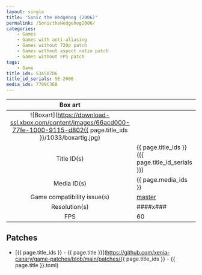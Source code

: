 ```yaml
---
layout: single
title: "Sonic the Hedgehog (2006)"
permalink: /SonictheHedgehog2006/
categories:
    - Games
    - Games with anti-aliasing
    - Games without 720p patch
    - Games without aspect ratio patch
    - Games without FPS patch
tags:
    - Game
title_ids: 534507D6
title_id_serials: SE-2006
media_ids: 7709C3E8
---
```


| Box art                     |                                                                                        |
| :-----:                     | :-                                                                                     |
| ![Boxart](https://download-ssl.xbox.com/content/images/66acd000-77fe-1000-9115-d802{{ page.title_ids }}/1033/boxartlg.jpg) |
| Title ID(s)                 | {{ page.title_ids }} ({{ page.title_id_serials }})                                     |
| Media ID(s)                 | {{ page.media_ids }}                                                                   |
| Game compatibility issue(s) | [master](https://github.com/xenia-project/game-compatibility/issues/285)               |
| Resolution(s)               | ####x###                                                                               |
| FPS                         | 60                                                                                     |

## Patches
* [{{ page.title_ids }} - {{ page.title }}](https://github.com/xenia-canary/game-patches/blob/main/patches/{{ page.title_ids }} - {{ page.title }}.toml)
